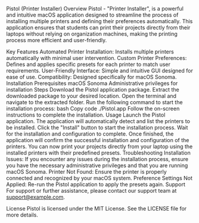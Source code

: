 Pistol (Printer Installer)
Overview
Pistol - "Printer Installer", is a powerful and intuitive macOS application designed to streamline the process of installing multiple printers and defining their preferences automatically.
This application ensures that students can print their projects directly from their laptops without relying on organization machines, making the printing process more efficient and user-friendly.

Key Features
Automated Printer Installation: Installs multiple printers automatically with minimal user intervention.
Custom Printer Preferences: Defines and applies specific presets for each printer to match user requirements.
User-Friendly Interface: Simple and intuitive GUI designed for ease of use.
Compatibility: Designed specifically for macOS Sonoma.
Installation
Prerequisites
macOS Sonoma
Administrative privileges for installation
Steps
Download the Pistol application package.
Extract the downloaded package to your desired location.
Open the terminal and navigate to the extracted folder.
Run the following command to start the installation process:
bash
Copy code
./Pistol.app
Follow the on-screen instructions to complete the installation.
Usage
Launch the Pistol application.
The application will automatically detect and list the printers to be installed.
Click the "Install" button to start the installation process.
Wait for the installation and configuration to complete.
Once finished, the application will confirm the successful installation and configuration of the printers.
You can now print your projects directly from your laptop using the installed printers with their predefined presets.
Troubleshooting
Installation Issues: If you encounter any issues during the installation process, ensure you have the necessary administrative privileges and that you are running macOS Sonoma.
Printer Not Found: Ensure the printer is properly connected and recognized by your macOS system.
Preference Settings Not Applied: Re-run the Pistol application to apply the presets again.
Support
For support or further assistance, please contact our support team at support@example.com.

License
Pistol is licensed under the MIT License. See the LICENSE file for more details.

